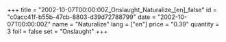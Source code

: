 +++
title = "2002-10-07T00:00:00Z_Onslaught_Naturalize_[en]_false"
id = "c0acc41f-b55b-47cb-8803-d39d72788799"
date = "2002-10-07T00:00:00Z"
name = "Naturalize"
lang = ["en"]
price = "0.39"
quantity = 3
foil = false
set = "Onslaught"
+++
